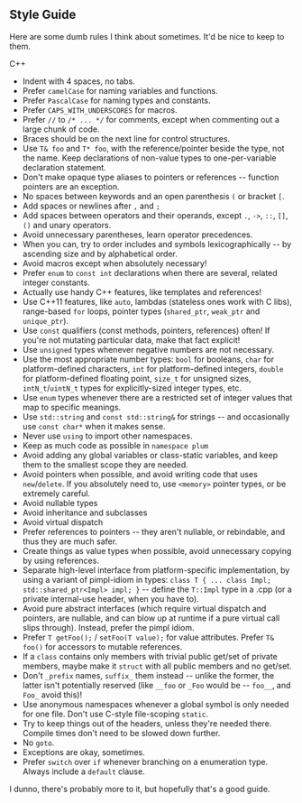 Style Guide
-----------

Here are some dumb rules I think about sometimes. It'd be nice to keep to them.

C++

* Indent with 4 spaces, no tabs.
* Prefer `camelCase` for naming variables and functions.
* Prefer `PascalCase` for naming types and constants.
* Prefer `CAPS_WITH_UNDERSCORES` for macros.
* Prefer `//` to `/* ... */` for comments, except when commenting out a large chunk of code.
* Braces should be on the next line for control structures.
* Use `T& foo` and `T* foo`, with the reference/pointer beside the type, not the name. Keep declarations of non-value types to one-per-variable declaration statement.
* Don't make opaque type aliases to pointers or references -- function pointers are an exception.
* No spaces between keywords and an open parenthesis `(` or bracket `[`.
* Add spaces or newlines after `,` and `;`
* Add spaces between operators and their operands, except `.`, `->`, `::`, `[]`, `()` and unary operators.
* Avoid unnecessary parentheses, learn operator precedences.
* When you can, try to order includes and symbols lexicographically -- by ascending size and by alphabetical order.
* Avoid macros except when absolutely necessary!
* Prefer `enum` to `const int` declarations when there are several, related integer constants.
* Actually use handy C++ features, like templates and references!
* Use C++11 features, like `auto`, lambdas (stateless ones work with C libs), range-based `for` loops, pointer types (`shared_ptr`, `weak_ptr` and `unique_ptr`).
* Use `const` qualifiers (const methods, pointers, references) often! If you're not mutating particular data, make that fact explicit!
* Use `unsigned` types whenever negative numbers are not necessary.
* Use the most appropriate number types: `bool` for booleans, `char` for platform-defined characters, `int` for platform-defined integers, `double` for platform-defined floating point, `size_t` for unsigned sizes, `intN_t`/`uintN_t` types for explicitly-sized integer types, etc.
* Use `enum` types whenever there are a restricted set of integer values that map to specific meanings.
* Use `std::string` and `const std::string&` for strings -- and occasionally use `const char*` when it makes sense.
* Never use `using` to import other namespaces.
* Keep as much code as possible in `namespace plum`
* Avoid adding any global variables or class-static variables, and keep them to the smallest scope they are needed.
* Avoid pointers when possible, and avoid writing code that uses `new`/`delete`. If you absolutely need to, use `<memory>` pointer types, or be extremely careful.
* Avoid nullable types
* Avoid inheritance and subclasses 
* Avoid virtual dispatch
* Prefer references to pointers -- they aren't nullable, or rebindable, and thus they are much safer.
* Create things as value types when possible, avoid unnecessary copying by using references.
* Separate high-level interface from platform-specific implementation, by using a variant of pimpl-idiom in types: `class T { ... class Impl; std::shared_ptr<Impl> impl; }` -- define the `T::Impl` type in a .cpp (or a private internal-use header, when you have to).
* Avoid pure abstract interfaces (which require virtual dispatch and pointers, are nullable, and can blow up at runtime if a pure virtual call slips through). Instead, prefer the pimpl idiom.
* Prefer `T getFoo();` / `setFoo(T value);` for value attributes. Prefer `T& foo()` for accessors to mutable references.
* If a `class` contains only members with trivial public get/set of private members, maybe make it `struct` with all public members and no get/set.
* Don't `_prefix` names, `suffix_` them instead -- unlike the former, the latter isn't potentially reserved (like `__foo` or `_Foo` would be -- `foo__`, and `Foo_` avoid this)!
* Use anonymous namespaces whenever a global symbol is only needed for one file. Don't use C-style file-scoping `static`.
* Try to keep things out of the headers, unless they're needed there. Compile times don't need to be slowed down further.
* No `goto`.
* Exceptions are okay, sometimes.
* Prefer `switch` over `if` whenever branching on a enumeration type. Always include a `default` clause.

I dunno, there's probably more to it, but hopefully that's a good guide.